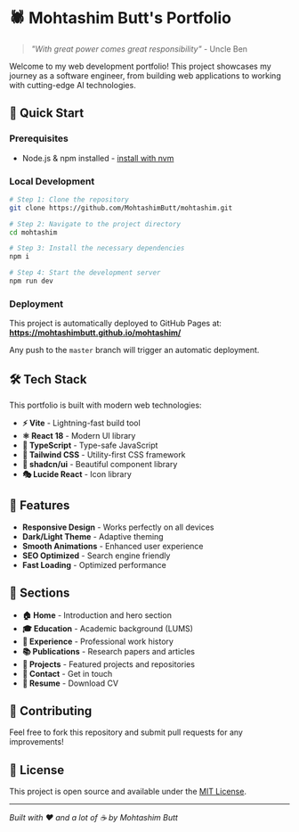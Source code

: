 # 🕷️ Mohtashim Butt's Portfolio

> *"With great power comes great responsibility"* - Uncle Ben

Welcome to my web development portfolio! This project showcases my journey as a software engineer, from building web applications to working with cutting-edge AI technologies.

## 🚀 Quick Start

### Prerequisites
- Node.js & npm installed - [install with nvm](https://github.com/nvm-sh/nvm#installing-and-updating)

### Local Development

```sh
# Step 1: Clone the repository
git clone https://github.com/MohtashimButt/mohtashim.git

# Step 2: Navigate to the project directory
cd mohtashim

# Step 3: Install the necessary dependencies
npm i

# Step 4: Start the development server
npm run dev
```

### Deployment

This project is automatically deployed to GitHub Pages at:
**https://mohtashimbutt.github.io/mohtashim/**

Any push to the `master` branch will trigger an automatic deployment.

## 🛠️ Tech Stack

This portfolio is built with modern web technologies:

- **⚡ Vite** - Lightning-fast build tool
- **⚛️ React 18** - Modern UI library
- **🔷 TypeScript** - Type-safe JavaScript
- **🎨 Tailwind CSS** - Utility-first CSS framework
- **🧩 shadcn/ui** - Beautiful component library
- **🎭 Lucide React** - Icon library

## 🎯 Features

- **Responsive Design** - Works perfectly on all devices
- **Dark/Light Theme** - Adaptive theming
- **Smooth Animations** - Enhanced user experience
- **SEO Optimized** - Search engine friendly
- **Fast Loading** - Optimized performance

## 📱 Sections

- **🏠 Home** - Introduction and hero section
- **🎓 Education** - Academic background (LUMS)
- **💼 Experience** - Professional work history
- **📚 Publications** - Research papers and articles
- **🚀 Projects** - Featured projects and repositories
- **📧 Contact** - Get in touch
- **📄 Resume** - Download CV

## 🤝 Contributing

Feel free to fork this repository and submit pull requests for any improvements!

## 📄 License

This project is open source and available under the [MIT License](LICENSE).

---

*Built with ❤️ and a lot of ☕ by Mohtashim Butt*
